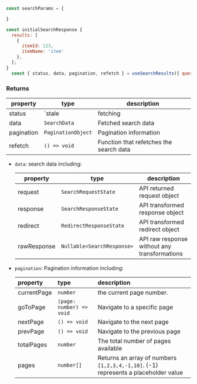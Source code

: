 ```jsx
const searchParams = {

}

const initialSearchResponse {
  results: [
    {
      itemId: 123,
      itemName: 'item'
    },
  ];
}
  const { status, data, pagination, refetch } = useSearchResults({ query: '', searchParams: {}, initialSearchResponse });
```

### Returns

  | property    | type                                   | description                  |
  |-------------|----------------------------------------|------------------------------|
  | status      | `stale | fetching | success | error`   | API request state            |
  | data        | `SearchData`                           | Fetched search data          |
  | pagination  | `PaginationObject`                     | Pagination information       |
  | refetch     | `() => void`                           | Function that refetches the search data|


- `data`: search data including:

  | property       | type                           | description                                 |
  |----------------|--------------------------------|---------------------------------------------|
  | request        | `SearchRequestState`           | API returned request object                 |
  | response       | `SearchResponseState`          | API transformed response object             |
  | redirect       | `RedirectResponseState`        | API transformed redirect object             |
  | rawResponse    | `Nullable<SearchResponse>`          | API raw response without any transformations|


- `pagination`: Pagination information including:

  | property             | type                                        | description                                         |
  | :--------------------| :-------------------------------------------| :---------------------------------------------------|
  | currentPage          | `number`                                      | the current page number.                            |
  | goToPage             | `(page: number) => void`                      | Navigate to a specific page                          |
  | nextPage             | `() => void`                                  | Navigate to the next page                           |  
  | prevPage             | `() => void`                                  | Navigate to the previous page                       |
  | totalPages           | `number`                                      | The total number of pages available                 |
  | pages                | `number[]`                                    | Returns an array of numbers `[1,2,3,4,-1,10]`. (-1) represents a placeholder value|
